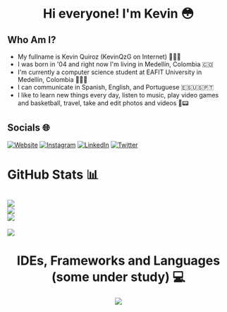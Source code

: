 <h1 align="center">Hi everyone! I'm Kevin 😳</h1>

## Who Am I?
- My fullname is Kevin Quiroz (KevinQzG on Internet) 👨🏼‍🚀
- I was born in '04 and right now I'm living in Medellín, Colombia 🇨🇴
- I'm currently a computer science student at EAFIT University in Medellín, Colombia 👨🏻‍🎓
- I can communicate in Spanish, English, and Portuguese 🇪🇸🇺🇸🇵🇹
- I like to learn new things every day, listen to music, play video games and basketball, travel, take and edit photos and videos 🏀📟

## Socials 🌐
[![Website](https://img.shields.io/website-up-down-green-red/http/monip.org.svg)](https://kevinqzg.github.io/Portfolio)
[![Instagram](https://img.shields.io/badge/Instagram-%23E4405F.svg?logo=Instagram&logoColor=white)](https://instagram.com/kquirozg30)
[![LinkedIn](https://img.shields.io/badge/LinkedIn-%230077B5.svg?logo=linkedin&logoColor=white)](https://linkedin.com/in/kevinqzg) 
[![Twitter](https://img.shields.io/badge/Twitter-%231DA1F2.svg?logo=Twitter&logoColor=white)](https://twitter.com/kevinqzg30)

# GitHub Stats 📊
![](https://github-readme-stats.vercel.app/api?username=KevinQzG&theme=radical&hide_border=false&include_all_commits=false&count_private=false)<br/>
![](https://github-readme-streak-stats.herokuapp.com/?user=KevinQzG&theme=radical&hide_border=false)<br/>
![](https://github-readme-stats.vercel.app/api/top-langs/?username=KevinQzG&theme=tokyonight&hide_border=false&include_all_commits=false&count_private=false&layout=compact)
---
[![](https://visitcount.itsvg.in/api?id=KevinQzG&icon=2&color=4)](https://visitcount.itsvg.in)

<h1 align="center">IDEs, Frameworks and Languages (some under study) 💻</h1>
<p align="center">
  <a href="https://skillicons.dev">
    <img src="https://skillicons.dev/icons?i=vscode,python,java,cpp,html,css,js,bootstrap,django,arduino,mongodb,mysql,swift" />
  </a>
</p>
